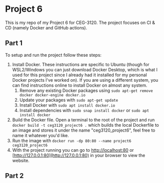 # Project 6

This is my repo of my Project 6 for CEG-3120. The project focuses on CI & CD (namely Docker and GitHub actions).

## Part 1

To setup and run the project follow these steps:

  1. Install Docker. These instructions are specific to Ubuntu (though for WSL2/Windows you can just download Docker Desktop, which is what I used for this project since I already had it installed for my personal Docker projects I've worked on). If you are using a different system, you can find instructions online to install Docker on almost any system.
      1. Remove any existing Docker packages using `sudo apt-get remove docker docker-engine docker.io`
      2. Update your packages with `sudo apt-get update`
      3. Install Docker with `sudo apt install docker.io`
      4. Install dependencies with `sudo snap install docker` or `sudo apt install docker`
  2. Build the Docker file. Open a terminal to the root of the project and run `docker build -t ceg3120_project6 .` which builds the local Dockerfile to an image and stores it under the name "ceg3120_project6", feel free to name it whatever you'd like.
  3. Run the image with `docker run -dp 80:80 --name project6 ceg3120_project6`
  4. With the project running you can go to [http://localhost:80](http://localhost:80) or [http://127.0.0.1:80](http://127.0.0.1:80) in your browser to view the website.

## Part 2
